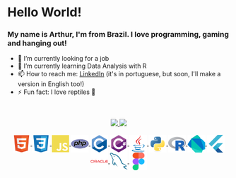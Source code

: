 #  Hello World!

### My name is Arthur, I'm from Brazil. I love programming, gaming and hanging out!

- 🔭 I’m currently looking for a job
- 📖 I’m currently learning Data Analysis with R
- 📫 How to reach me: <a href="https://www.linkedin.com/in/arthurdborghi/" target="_blank">LinkedIn</a> (it's in portuguese, but soon, I'll make a version in English too!)
- ⚡ Fun fact: I love reptiles 🐊
##

<div align="center"><br>
<a href="https://github.com/Arthur-DBorghi">
  <img height="180em" src="https://github-readme-stats.vercel.app/api?username=Arthur-DBorghi&show_icons=true&theme=midnight-purple&include_all_commits=true&count_private=true"/>
  <img height="180em" src="https://github-readme-stats.vercel.app/api/top-langs/?username=Arthur-DBorghi&layout=compact&theme=midnight-purple"/>
</div>
<br>
<div style="display: inline_block" align="center">
  <img align="center" alt="HTML" height="40" width="40" src="https://raw.githubusercontent.com/devicons/devicon/master/icons/html5/html5-original.svg">
  <img align="center" alt="CSS" height="40" width="40" src="https://raw.githubusercontent.com/devicons/devicon/master/icons/css3/css3-original.svg">
  <img align="center" alt="Js" height="40" width="40" src="https://raw.githubusercontent.com/devicons/devicon/master/icons/javascript/javascript-plain.svg">
  <img align="center" alt="PHP" height="40" width="40" src="https://raw.githubusercontent.com/devicons/devicon/master/icons/php/php-original.svg">
  <img align="center" alt="C" height="40" width="40" src="https://raw.githubusercontent.com/devicons/devicon/master/icons/c/c-original.svg">
  <img align="center" alt="C#" height="40" width="40" src="https://raw.githubusercontent.com/devicons/devicon/master/icons/csharp/csharp-original.svg">
  <img align="center" alt="Java" height="40" width="40" src="https://raw.githubusercontent.com/devicons/devicon/master/icons/java/java-original.svg">
  <img align="center" alt="Python" height="40" width="40" src="https://raw.githubusercontent.com/devicons/devicon/master/icons/python/python-original.svg">
  <img align="center" alt="Python" height="40" width="40" src="https://raw.githubusercontent.com/devicons/devicon/master/icons/r/r-original.svg">
  <img align="center" alt="Dart" height="40" width="40" src="https://raw.githubusercontent.com/devicons/devicon/master/icons/dart/dart-original.svg">
  <img align="center" alt="Flutter" height="40" width="40" src="https://raw.githubusercontent.com/devicons/devicon/master/icons/flutter/flutter-original.svg">
  <img align="center" alt="Oracle" height="40" width="40" src="https://raw.githubusercontent.com/devicons/devicon/master/icons/oracle/oracle-original.svg">
  <img align="center" alt="MySQL" height="40" width="40" src="https://raw.githubusercontent.com/devicons/devicon/master/icons/mysql/mysql-original.svg">
  <img align="center" alt="Figma" height="40" width="40" src="https://raw.githubusercontent.com/devicons/devicon/master/icons/figma/figma-original.svg">
</div>
